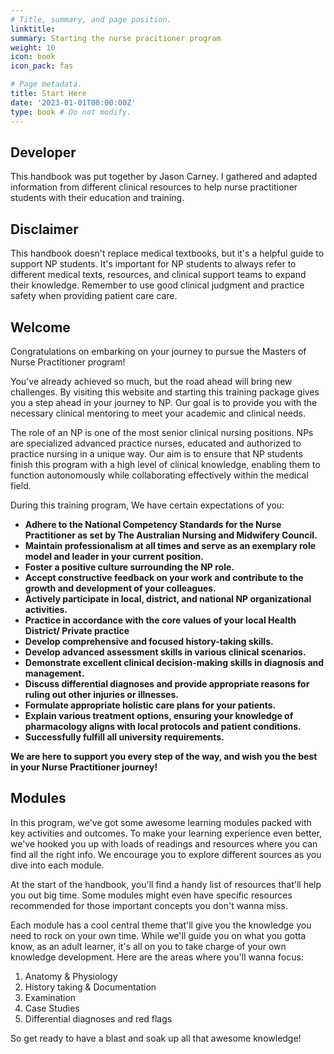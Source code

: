 ```yaml
---
# Title, summary, and page position.
linktitle: 
summary: Starting the nurse pracitioner program
weight: 10
icon: book
icon_pack: fas

# Page metadata.
title: Start Here
date: '2023-01-01T00:00:00Z'
type: book # Do not modify.
---
```


## Developer

This handbook was put together by Jason Carney. I gathered and adapted information from different clinical resources to help nurse practitioner students with their education and training.


## Disclaimer 

This handbook doesn't replace medical textbooks, but it's a helpful guide to support NP students. It's important for NP students to always refer to different medical texts, resources, and clinical support teams to expand their knowledge. Remember to use good clinical judgment and practice safety when providing patient care care.


## Welcome

Congratulations on embarking on your journey to pursue the Masters of Nurse Practitioner program!

You've already achieved so much, but the road ahead will bring new challenges. By visiting this website and starting this training package gives you a step ahead in your journey to NP. Our goal is to provide you with the necessary clinical mentoring to meet your academic and clinical needs.

The role of an NP is one of the most senior clinical nursing positions. NPs are specialized advanced practice nurses, educated and authorized to practice nursing in a unique way. Our  aim is to ensure that NP students finish this program with a high level of clinical knowledge, enabling them to function autonomously while collaborating effectively within the medical field.

During this training program, We have certain expectations of you:
- **Adhere to the National Competency Standards for the Nurse Practitioner as set by The Australian Nursing and Midwifery Council.**
- **Maintain professionalism at all times and serve as an exemplary role model and leader in your current position.**
- **Foster a positive culture surrounding the NP role.**
- **Accept constructive feedback on your work and contribute to the growth and development of your colleagues.**
- **Actively participate in local, district, and national NP organizational activities.**
- **Practice in accordance with the core values of your local Health District/ Private practice**
- **Develop comprehensive and focused history-taking skills.**
- **Develop advanced assessment skills in various clinical scenarios.**
- **Demonstrate excellent clinical decision-making skills in diagnosis and management.**
- **Discuss differential diagnoses and provide appropriate reasons for ruling out other injuries or illnesses.**
- **Formulate appropriate holistic care plans for your patients.**
- **Explain various treatment options, ensuring your knowledge of pharmacology aligns with local protocols and patient conditions.**
- **Successfully fulfill all university requirements.**

**We are  here to support you every step of the way, and wish you the best in your Nurse Practitioner journey!**


## Modules

In this program, we've got some awesome learning modules packed with key activities and outcomes. To make your learning experience even better, we've hooked you up with loads of readings and resources where you can find all the right info. We encourage you to explore different sources as you dive into each module. 

At the start of the handbook, you'll find a handy list of resources that'll help you out big time. Some modules might even have specific resources recommended for those important concepts you don't wanna miss.

Each module has a cool central theme that'll give you the knowledge you need to rock on your own time. While we'll guide you on what you gotta know, as an adult learner, it's all on you to take charge of your own knowledge development. Here are the areas where you'll wanna focus:

1. Anatomy & Physiology
2. History taking & Documentation
3. Examination
4. Case Studies
5. Differential diagnoses and red flags

So get ready to have a blast and soak up all that awesome knowledge!